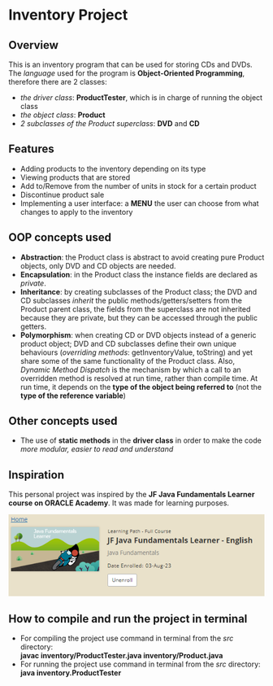 <h1>Inventory Project</h1>

<h2>Overview</h2>
<p>This is an inventory program that can be used for storing CDs and DVDs.
The <em>language</em> used for the program is <strong>Object-Oriented Programming</strong>, therefore
there are 2 classes:</p>
<ul> 
<li><em>the driver class</em>: <strong>ProductTester</strong>, which is in charge of running the object class</li> 
<li><em>the object class</em>: <strong>Product</strong></li>
<li><em>2 subclasses of the Product superclass</em>: <strong>DVD</strong> and <strong>CD</strong></li>
</ul>

<h2>Features</h2>
<ul>
<li>Adding products to the inventory depending on its type</li>
<li>Viewing products that are stored</li>
<li>Add to/Remove from the number of units in stock for a certain product</li>
<li>Discontinue product sale</li>
<li>Implementing a user interface: a <strong>MENU</strong> the user can choose from what changes to apply to the inventory</li>
</ul>

<h2>OOP concepts used</h2>
<ul>
<li><strong>Abstraction</strong>: the Product class is abstract to avoid creating pure Product objects, only DVD and CD objects are needed.</li>
<li><strong>Encapsulation</strong>: in the Product class the instance fields are declared as <em>private</em>.</li>
<li><strong>Inheritance</strong>: by creating subclasses of the Product class; the DVD and CD subclasses <em>inherit</em> the public methods/getters/setters from the Product
parent class, the fields from the superclass are not inherited because they are private, but they can be accessed through the public getters.</li>
<li><strong>Polymorphism</strong>: when creating CD or DVD objects instead of a generic product object; DVD and CD subclasses 
define their own unique behaviours (<em>overriding methods</em>: getInventoryValue, toString) and yet share some of the same functionality of the Product class.
Also, <em>Dynamic Method Dispatch</em> is the mechanism by which a call to an overridden method is resolved at run time, rather than compile time.
At run time, it depends on the <strong>type of the object being referred to</strong> (not the <strong>type of the reference variable</strong>)</li>
</ul>

<h2>Other concepts used</h2>
<ul>
<li>The use of <strong>static methods</strong> in the <strong>driver class</strong> in order to make the code <em>more modular, easier to read and understand</em></li>
</ul>

<h2>Inspiration</h2>
<p>This personal project was inspired by the <strong>JF Java Fundamentals Learner course on ORACLE Academy</strong>. It was made for learning purposes.</p>
<p><img alt="Source Material" title="Java Fundamentals" src="Java_Fundamentals.png"/></p>

<h2>How to compile and run the project in terminal</h2>
<ul>
<li>For compiling the project use command in terminal from the <em>src</em> directory:<br> <strong>javac inventory/ProductTester.java inventory/Product.java</strong></li>
<li>For running the project use command in terminal from the <em>src</em> directory:<br> <strong>java inventory.ProductTester</strong></li>
</ul>